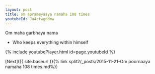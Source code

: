 ```yaml
---
layout: post
title: om aprameyaaya namaha 108 times
youtubeId: Ja4ctwgddmw
---
```

 
 
Om maha garbhaya nama 
 
 -  Who keeps everything within himself 
 
  
 
  
 
 
 
 
 
 


{% include youtubePlayer.html id=page.youtubeId %}
 
[Next]({{ site.baseurl }}{% link  split2/_posts/2015-11-21-Om poornaaya namaha 108 times.md%})
 
